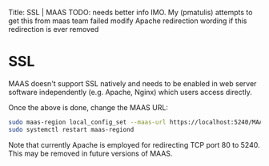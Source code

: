 Title: SSL | MAAS
TODO:  needs better info IMO. My (pmatulis) attempts to get this from maas team failed
       modify Apache redirection wording if this redirection is ever removed


# SSL

MAAS doesn't support SSL natively and needs to be enabled in web server
software independently (e.g. Apache, Nginx) which users access directly.

Once the above is done, change the MAAS URL:

```bash
sudo maas-region local_config_set --maas-url https://localhost:5240/MAAS
sudo systemctl restart maas-regiond
```

Note that currently Apache is employed for redirecting TCP port 80 to 5240.
This may be removed in future versions of MAAS.
